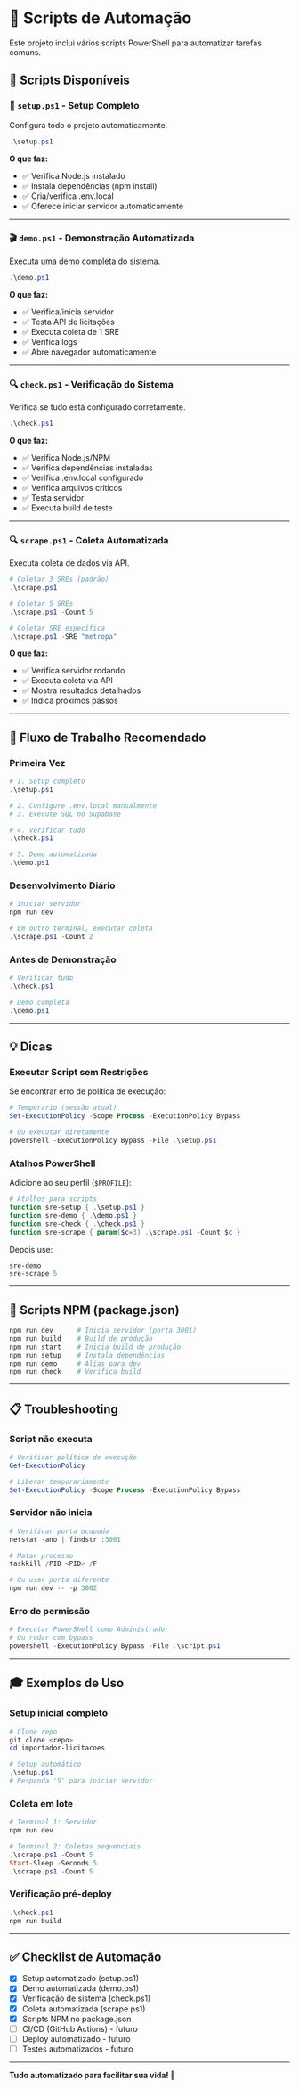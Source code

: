 # 🤖 Scripts de Automação

Este projeto inclui vários scripts PowerShell para automatizar tarefas comuns.

## 📜 Scripts Disponíveis

### 🚀 `setup.ps1` - Setup Completo
Configura todo o projeto automaticamente.

```powershell
.\setup.ps1
```

**O que faz:**
- ✅ Verifica Node.js instalado
- ✅ Instala dependências (npm install)
- ✅ Cria/verifica .env.local
- ✅ Oferece iniciar servidor automaticamente

---

### 🎬 `demo.ps1` - Demonstração Automatizada
Executa uma demo completa do sistema.

```powershell
.\demo.ps1
```

**O que faz:**
- ✅ Verifica/inicia servidor
- ✅ Testa API de licitações
- ✅ Executa coleta de 1 SRE
- ✅ Verifica logs
- ✅ Abre navegador automaticamente

---

### 🔍 `check.ps1` - Verificação do Sistema
Verifica se tudo está configurado corretamente.

```powershell
.\check.ps1
```

**O que faz:**
- ✅ Verifica Node.js/NPM
- ✅ Verifica dependências instaladas
- ✅ Verifica .env.local configurado
- ✅ Verifica arquivos críticos
- ✅ Testa servidor
- ✅ Executa build de teste

---

### 🔍 `scrape.ps1` - Coleta Automatizada
Executa coleta de dados via API.

```powershell
# Coletar 3 SREs (padrão)
.\scrape.ps1

# Coletar 5 SREs
.\scrape.ps1 -Count 5

# Coletar SRE específica
.\scrape.ps1 -SRE "metropa"
```

**O que faz:**
- ✅ Verifica servidor rodando
- ✅ Executa coleta via API
- ✅ Mostra resultados detalhados
- ✅ Indica próximos passos

---

## 🎯 Fluxo de Trabalho Recomendado

### Primeira Vez
```powershell
# 1. Setup completo
.\setup.ps1

# 2. Configure .env.local manualmente
# 3. Execute SQL no Supabase

# 4. Verificar tudo
.\check.ps1

# 5. Demo automatizada
.\demo.ps1
```

### Desenvolvimento Diário
```powershell
# Iniciar servidor
npm run dev

# Em outro terminal, executar coleta
.\scrape.ps1 -Count 2
```

### Antes de Demonstração
```powershell
# Verificar tudo
.\check.ps1

# Demo completa
.\demo.ps1
```

---

## 💡 Dicas

### Executar Script sem Restrições
Se encontrar erro de política de execução:

```powershell
# Temporário (sessão atual)
Set-ExecutionPolicy -Scope Process -ExecutionPolicy Bypass

# Ou executar diretamente
powershell -ExecutionPolicy Bypass -File .\setup.ps1
```

### Atalhos PowerShell
Adicione ao seu perfil (`$PROFILE`):

```powershell
# Atalhos para scripts
function sre-setup { .\setup.ps1 }
function sre-demo { .\demo.ps1 }
function sre-check { .\check.ps1 }
function sre-scrape { param($c=3) .\scrape.ps1 -Count $c }
```

Depois use:
```powershell
sre-demo
sre-scrape 5
```

---

## 🔧 Scripts NPM (package.json)

```bash
npm run dev      # Inicia servidor (porta 3001)
npm run build    # Build de produção
npm run start    # Inicia build de produção
npm run setup    # Instala dependências
npm run demo     # Alias para dev
npm run check    # Verifica build
```

---

## 📋 Troubleshooting

### Script não executa
```powershell
# Verificar política de execução
Get-ExecutionPolicy

# Liberar temporariamente
Set-ExecutionPolicy -Scope Process -ExecutionPolicy Bypass
```

### Servidor não inicia
```powershell
# Verificar porta ocupada
netstat -ano | findstr :3001

# Matar processo
taskkill /PID <PID> /F

# Ou usar porta diferente
npm run dev -- -p 3002
```

### Erro de permissão
```powershell
# Executar PowerShell como Administrador
# Ou rodar com bypass
powershell -ExecutionPolicy Bypass -File .\script.ps1
```

---

## 🎓 Exemplos de Uso

### Setup inicial completo
```powershell
# Clone repo
git clone <repo>
cd importador-licitacoes

# Setup automático
.\setup.ps1
# Responda 'S' para iniciar servidor
```

### Coleta em lote
```powershell
# Terminal 1: Servidor
npm run dev

# Terminal 2: Coletas sequenciais
.\scrape.ps1 -Count 5
Start-Sleep -Seconds 5
.\scrape.ps1 -Count 5
```

### Verificação pré-deploy
```powershell
.\check.ps1
npm run build
```

---

## ✅ Checklist de Automação

- [x] Setup automatizado (setup.ps1)
- [x] Demo automatizada (demo.ps1)
- [x] Verificação de sistema (check.ps1)
- [x] Coleta automatizada (scrape.ps1)
- [x] Scripts NPM no package.json
- [ ] CI/CD (GitHub Actions) - futuro
- [ ] Deploy automatizado - futuro
- [ ] Testes automatizados - futuro

---

**Tudo automatizado para facilitar sua vida! 🚀**
